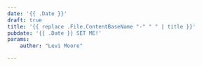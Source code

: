 ```yaml
---
date: '{{ .Date }}'
draft: true
title: '{{ replace .File.ContentBaseName "-" " " | title }}'
pubdate: '{{ .Date }} SET ME!'
params:
    author: "Levi Moore"

---
```


